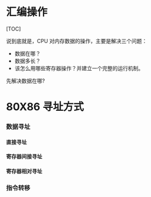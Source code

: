 # 汇编操作

[TOC]



说到底就是，CPU 对内存数据的操作，主要是解决三个问题：

- 数据在哪？
- 数据多长？
- 该怎么用哪些寄存器操作？并建立一个完整的运行机制。





先解决数据在哪?

# 80X86 寻址方式



### 数据寻址



#### 直接寻址



#### 寄存器间接寻址



#### 寄存器相对寻址



### 指令转移









